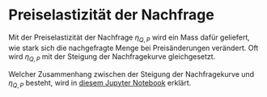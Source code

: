 # Preiselastizität der Nachfrage

Mit der Preiselastizität der Nachfrage $\eta_{Q,P}$ wird ein Mass dafür
geliefert, wie stark sich die nachgefragte Menge bei Preisänderungen
verändert. Oft wird $\eta_{Q,P}$ mit der Steigung der Nachfragekurve
gleichgesetzt.

Welcher Zusammenhang zwischen der Steigung der Nachfragekurve und
$\eta_{Q,P}$ besteht, wird in 
[diesem Jupyter
Notebook](https://nbviewer.org/github/ProgrammierenNachOFI/Preiselastizitaet/blob/main/docs/arbeitsblatt.ipynb)
erklärt.